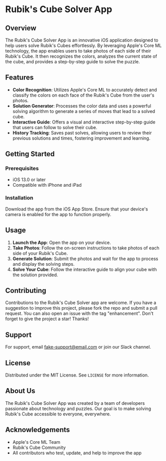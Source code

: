 # Rubik's Cube Solver App

## Overview
The Rubik's Cube Solver App is an innovative iOS application designed to help users solve Rubik's Cubes effortlessly. By leveraging Apple's Core ML technology, the app enables users to take photos of each side of their Rubik's Cube. It then recognizes the colors, analyzes the current state of the cube, and provides a step-by-step guide to solve the puzzle.

## Features

- **Color Recognition**: Utilizes Apple's Core ML to accurately detect and classify the colors on each face of the Rubik's Cube from the user's photos.
- **Solution Generator**: Processes the color data and uses a powerful solving algorithm to generate a series of moves that lead to a solved cube.
- **Interactive Guide**: Offers a visual and interactive step-by-step guide that users can follow to solve their cube.
- **History Tracking**: Saves past solves, allowing users to review their previous solutions and times, fostering improvement and learning.

## Getting Started

### Prerequisites
- iOS 13.0 or later
- Compatible with iPhone and iPad

### Installation
Download the app from the iOS App Store. Ensure that your device's camera is enabled for the app to function properly.

## Usage
1. **Launch the App**: Open the app on your device.
2. **Take Photos**: Follow the on-screen instructions to take photos of each side of your Rubik's Cube.
3. **Generate Solution**: Submit the photos and wait for the app to process and display the solving steps.
4. **Solve Your Cube**: Follow the interactive guide to align your cube with the solution provided.

## Contributing
Contributions to the Rubik's Cube Solver app are welcome. If you have a suggestion to improve this project, please fork the repo and submit a pull request. You can also open an issue with the tag "enhancement". Don't forget to give the project a star! Thanks!

## Support
For support, email fake-support@email.com or join our Slack channel.

## License
Distributed under the MIT License. See `LICENSE` for more information.

## About Us
The Rubik's Cube Solver App was created by a team of developers passionate about technology and puzzles. Our goal is to make solving Rubik's Cube accessible to everyone, everywhere.

## Acknowledgements
- Apple's Core ML Team
- Rubik's Cube Community
- All contributors who test, update, and help to improve the app


